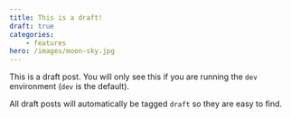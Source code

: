 ```yaml
---
title: This is a draft!
draft: true
categories:
    - features
hero: /images/moon-sky.jpg
---
```

This is a draft post. You will only see this if you are running the `dev`
environment (`dev` is the default).

All draft posts will automatically be tagged `draft` so they are easy to
find.
